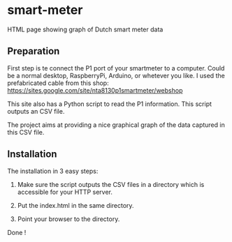 # smart-meter
HTML page showing graph of Dutch smart meter data

## Preparation
First step is te connect the P1 port of your smartmeter to a computer. Could be a normal desktop, RaspberryPi, Arduino, or whetever you like.
I used the prefabricated cable from this shop: https://sites.google.com/site/nta8130p1smartmeter/webshop

This site also has a Python script to read the P1 information. This script outputs an CSV file.

The project aims at providing a nice graphical graph of the data captured in this CSV file.

## Installation
The installation in 3 easy steps:

1. Make sure the script outputs the CSV files in a directory which is accessible for your HTTP server. 

2. Put the index.html in the same directory.

3. Point your browser to the directory.

Done !

